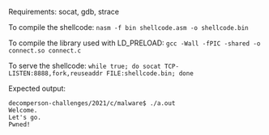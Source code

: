 Requirements:
    socat, gdb, strace

To compile the shellcode:
    ```
    nasm -f bin shellcode.asm -o shellcode.bin
    ```

To compile the library used with LD_PRELOAD:
    ```
    gcc -Wall -fPIC -shared -o connect.so connect.c
    ```

To serve the shellcode:
    ```
    while true; do socat TCP-LISTEN:8888,fork,reuseaddr FILE:shellcode.bin; done
    ```

Expected output:
```
decomperson-challenges/2021/c/malware$ ./a.out
Welcome.
Let's go.
Pwned!
```